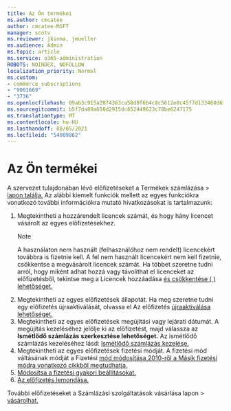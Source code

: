```yaml
---
title: Az Ön termékei
ms.author: cmcatee
author: cmcatee-MSFT
manager: scotv
ms.reviewer: jkinma, jmueller
ms.audience: Admin
ms.topic: article
ms.service: o365-administration
ROBOTS: NOINDEX, NOFOLLOW
localization_priority: Normal
ms.custom:
- commerce_subscriptions
- "9001669"
- "3736"
ms.openlocfilehash: 09ab3c915a2874363ca58d8f6b4c8c5612e0c45f7d133460d6fc61bfacc8ab4f
ms.sourcegitcommit: b5f7da89a650d2915dc652449623c78be6247175
ms.translationtype: MT
ms.contentlocale: hu-HU
ms.lasthandoff: 08/05/2021
ms.locfileid: "54009862"
---
```

# <a name="your-products"></a>Az Ön termékei

A szervezet tulajdonában lévő előfizetéseket a Termékek számlázása  >  [lapon találja.](https://go.microsoft.com/fwlink/p/?linkid=842054) Az alábbi kiemelt funkciók mellett az egyes funkciókra vonatkozó további információkra mutató hivatkozásokat is tartalmazunk:

1. Megtekintheti a hozzárendelt licencek számát, és hogy hány licencet vásárolt az egyes előfizetésekhez.
    > [!NOTE]
    > A használaton nem használt (felhasználóhoz nem rendelt) licencekért továbbra is fizetnie kell. A fel nem használt licencekért nem kell fizetnie, csökkentse a megvásárolt licencek számát. Ha többet szeretne tudni arról, hogy miként adhat hozzá vagy távolíthat el licenceket az előfizetésből, tekintse meg a Licencek hozzáadása [és csökkentése ( ) lehetőséget.](https://docs.microsoft.com/alchemyinsights/how-to-add-or-reduce-licenses)
2. Megtekintheti az egyes előfizetések állapotát. Ha meg szeretne tudni egy előfizetés újraaktiválását, olvassa el Az előfizetés [újraaktiválása lehetőséget.](reactivate-your-subscription.md)
3. Megtekintheti az egyes előfizetések megújítási vagy lejárati dátumát. A megújítás kezeléséhez jelölje ki az előfizetést, majd válassza az **Ismétlődő számlázás szerkesztése lehetőséget.** Az ismétlődő számlázás kezeléséhez lásd: [Ismétlődő számlázás kezelése.](manage-auto-renewal.md)
4. Megtekintheti az egyes előfizetések fizetési módját. A fizetési mód váltásának módját a Fizetési [mód módosítása 2010-ről a Másik fizetési módra vonatkozó cikkből megtudhatja.](change-payment-method.md)
5. [Módosítsa a fizetési gyakori beállításokat.](change-how-often-you-pay.md)
6. [Az előfizetés lemondása.](https://go.microsoft.com/fwlink/?linkid=2119113)

További előfizetéseket a Számlázási szolgáltatások vásárlása lapon  >  [vásárolhat.](https://go.microsoft.com/fwlink/p/?linkid=868433)